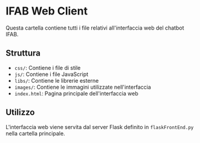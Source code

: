 # IFAB Web Client

Questa cartella contiene tutti i file relativi all'interfaccia web del chatbot IFAB.

## Struttura

- `css/`: Contiene i file di stile
- `js/`: Contiene i file JavaScript
- `libs/`: Contiene le librerie esterne
- `images/`: Contiene le immagini utilizzate nell'interfaccia
- `index.html`: Pagina principale dell'interfaccia web

## Utilizzo

L'interfaccia web viene servita dal server Flask definito in `flaskFrontEnd.py` nella cartella principale.